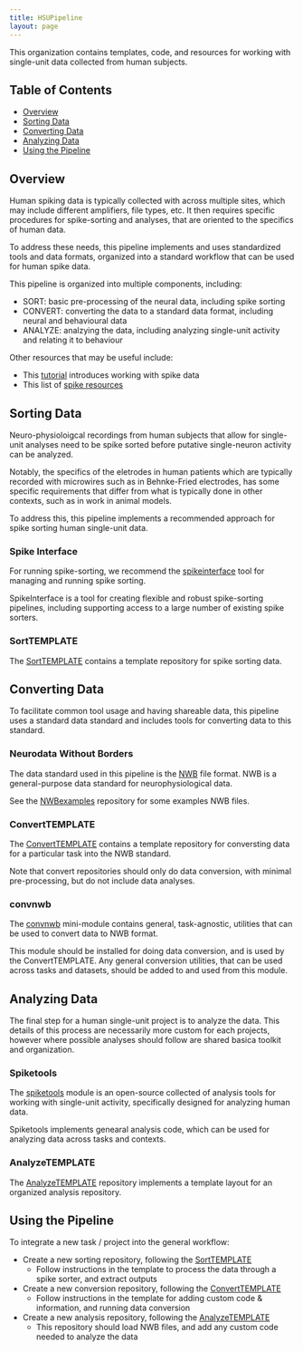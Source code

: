 ```yaml
---
title: HSUPipeline
layout: page
---
```


This organization contains templates, code, and resources for working with single-unit data collected from human subjects.

## Table of Contents

- [Overview](#overview)
- [Sorting Data](#sorting-data)
- [Converting Data](#converting-data)
- [Analyzing Data](#analyzing-data)
- [Using the Pipeline](#using-the-pipeline)

## Overview

Human spiking data is typically collected with across multiple sites, 
which may include different amplifiers, file types, etc. 
It then requires specific procedures for spike-sorting and analyses, that 
are oriented to the specifics of human data. 

To address these needs, this pipeline implements and uses standardized tools and data
formats, organized into a standard workflow that can be used for human spike data. 

This pipeline is organized into multiple components, including:
- SORT: basic pre-processing of the neural data, including spike sorting
- CONVERT: converting the data to a standard data format, including neural and behavioural data
- ANALYZE: analzying the data, including analyzing single-unit activity and relating it to behaviour

Other resources that may be useful include:
- This [tutorial](https://github.com/JacobsSU/SpikeTutorial) introduces working with spike data
- This list of [spike resources](https://github.com/openlists/SpikeResources)

## Sorting Data

Neuro-physioloigcal recordings from human subjects that allow for single-unit analyses
need to be spike sorted before putative single-neuron activity can be analyzed. 

Notably, the specifics of the eletrodes in human patients which are typically recorded
with microwires such as in Behnke-Fried electrodes, has some specific requirements that
differ from what is typically done in other contexts, such as in work in animal models. 

To address this, this pipeline implements a recommended approach for spike sorting 
human single-unit data.

### Spike Interface

For running spike-sorting, we recommend the 
[spikeinterface](https://github.com/SpikeInterface/spikeinterface) 
tool for managing and running spike sorting. 

SpikeInterface is a tool for creating flexible and robust 
spike-sorting pipelines, including supporting access to a large
number of existing spike sorters. 

### SortTEMPLATE

The [SortTEMPLATE](https://github.com/JacobsSU/SortTEMPLATE) 
contains a template repository for spike sorting data. 

## Converting Data

To facilitate common tool usage and having shareable data,
this pipeline uses a standard data standard and includes 
tools for converting data to this standard. 

### Neurodata Without Borders

The data standard used in this pipeline is the
[NWB](https://www.nwb.org/) file format. 
NWB is a general-purpose data standard for neurophysiological data.

See the 
[NWBexamples](https://github.com/JacobsSU/NWBExamples) 
repository for some examples NWB files.

### ConvertTEMPLATE

The [ConvertTEMPLATE](https://github.com/JacobsSU/ConvertTEMPLATE) 
contains a template repository for conversting data for a particular task
into the NWB standard. 

Note that convert repositories should only do data conversion, with minimal pre-processing, 
but do not include data analyses.

### convnwb

The [convnwb](https://github.com/JacobsSU/convnwb)
mini-module contains general, task-agnostic, utilities that can be used to convert data to NWB format. 

This module should be installed for doing data conversion, and is used by the ConvertTEMPLATE.
Any general conversion utilities, that can be used across tasks and datasets, should be added to and used from this module. 

## Analyzing Data

The final step for a human single-unit project is to analyze the data. 
This details of this process are necessarily more custom for each projects,
however where possible analyses should follow are shared basica toolkit and organization. 

### Spiketools

The [spiketools](https://github.com/spiketools/spiketools) 
module is an open-source collected of analysis tools for working with single-unit activity, 
specifically designed for analyzing human data.

Spiketools implements genearal analysis code, which can be used for analyzing data across tasks and contexts. 

### AnalyzeTEMPLATE

The [AnalyzeTEMPLATE](https://github.com/JacobsSU/AnalyzeTEMPLATE) 
repository implements a template layout for an organized analysis repository. 

## Using the Pipeline

To integrate a new task / project into the general workflow:
- Create a new sorting repository, following the [SortTEMPLATE](https://github.com/JacobsSU/SortTEMPLATE)
    - Follow instructions in the template to process the data through a spike sorter, and extract outputs
- Create a new conversion repository, following the [ConvertTEMPLATE](https://github.com/JacobsSU/ConvertTEMPLATE)
    - Follow instructions in the template for adding custom code & information, and running data conversion
- Create a new analysis repository, following the [AnalyzeTEMPLATE](https://github.com/JacobsSU/AnalyzeTEMPLATE)
    - This repository should load NWB files, and add any custom code needed to analyze the data
